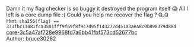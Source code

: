 Damn it my flag checker is so buggy it destroyed the program itself 😱
All I left is a core dump file :(
Could you help me recover the flag ? Q_Q<br>
Hint: `sha256(flag) == 333fbc11481fca3501fff9f69f8f9c7d95f143272d451a3aea8c0b898379d88d`<br>
<a href="http://hitcon-2019-quals.s3-website-ap-northeast-1.amazonaws.com/core-3c5a47af728e9968fd7a6bb41fbf573cd52677bc">core-3c5a47af728e9968fd7a6bb41fbf573cd52677bc</a><br>
Author: bruce30262